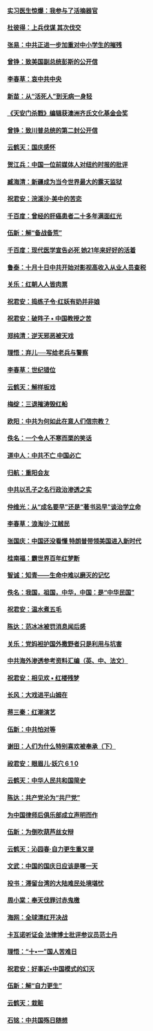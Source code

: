 #### [实习医生惊爆：我参与了活摘器官](../pages/nsc993/n10782508.md?t=10141234) 

#### [杜彼得：上兵伐谋 其次伐交](../pages/nsc993/n10782571.md?t=10141234) 

#### [张易：中共正进一步加重对中小学生的摧残](../pages/nsc993/n10781866.md?t=10141234) 

#### [曾铮：致美国副总统彭斯的公开信](../pages/nsc993/n10779942.md?t=10141234) 

#### [李春草：哀中共中央](../pages/nsc993/n10778921.md?t=10141234) 

#### [新苗：从“活死人”到无病一身轻](../pages/nsc993/n10778538.md?t=10141234) 

#### [《天安门杀戮》编辑获澳洲齐氏文化基金会奖](../pages/nsc993/n10777219.md?t=10141234) 

#### [曾铮：致川普总统的第二封公开信](../pages/nsc993/n10777329.md?t=10141234) 

#### [云鹤天：国庆感怀](../pages/nsc993/n10775823.md?t=10141234) 

#### [贺江兵：中国一位前媒体人对纽约时报的批评](../pages/nsc993/n10776626.md?t=10141234) 

#### [臧海清：新疆成为当今世界最大的露天监狱](../pages/nsc993/n10775817.md?t=10141234) 

#### [祝君安：浣溪沙‧美中的苦恋](../pages/nsc993/n10775813.md?t=10141234) 

#### [千百度：曾经的肝癌患者二十多年满面红光](../pages/nsc993/n10775728.md?t=10141234) 

#### [伍新：解“备战备荒”](../pages/nsc993/n10773928.md?t=10141234) 

#### [千百度：现代医学宣告必死 她21年来好好的活着](../pages/nsc993/n10773703.md?t=10141234) 

#### [鲁泰：十月十日中共开始对影视高收入从业人员查税](../pages/nsc993/n10773444.md?t=10141234) 

#### [关乐：红朝人人皆肉票](../pages/nsc993/n10773429.md?t=10141234) 

#### [祝君安：捣练子令‧红妖有奶并非娘](../pages/nsc993/n10773412.md?t=10141234) 

#### [祝君安：破阵子 • 中国教授之苦](../pages/nsc993/n10772347.md?t=10141234) 

#### [郑纯清：逆天邪恶被天戏](../pages/nsc993/n10772339.md?t=10141234) 

#### [理悟：弃儿──写给老兵与警察](../pages/nsc993/n10772337.md?t=10141234) 

#### [李春草：世纪错位](../pages/nsc993/n10768198.md?t=10141234) 

#### [云鹤天：解样板戏](../pages/nsc993/n10768193.md?t=10141234) 

#### [梅绽：三退摧涛毁红船](../pages/nsc993/n10768163.md?t=10141234) 

#### [欧阳：中共为何如此在意人们信宗教？](../pages/nsc993/n10768144.md?t=10141234) 

#### [佚名：一个令人不寒而栗的笑话](../pages/nsc993/n10768061.md?t=10141234) 

#### [道中人：中共不亡 中国必亡](../pages/nsc993/n10768017.md?t=10141234) 

#### [归航：重阳会友](../pages/nsc993/n10767544.md?t=10141234) 

#### [中共以孔子之名行政治渗透之实](../pages/nsc993/n10767697.md?t=10141234) 

#### [仲维光：从“成名要早”还是“著书忌早”谈治学立命](../pages/nsc993/n10767650.md?t=10141234) 

#### [李春草：浪淘沙‧江贼民](../pages/nsc993/n10767480.md?t=10141234) 

#### [张国庆：中国还没看懂 特朗普带领美国进入新时代](../pages/nsc993/n10764224.md?t=10141234) 

#### [桂南福：霸世界百年红梦断](../pages/nsc993/n10762380.md?t=10141234) 

#### [智诚：知青——生命中难以磨灭的记忆](../pages/nsc993/n10762372.md?t=10141234) 

#### [佚名：我国，祖国，中华，中国：是“中华民国”](../pages/nsc993/n10762366.md?t=10141234) 

#### [祝君安：温水煮五毛](../pages/nsc993/n10762362.md?t=10141234) 

#### [陈达：范冰冰被罚消息闻后感](../pages/nsc993/n10760142.md?t=10141234) 

#### [关乐：党妈袒护国外撒野者只是利用与坑害](../pages/nsc993/n10760019.md?t=10141234) 

#### [中共海外渗透参考资料汇编（英、中、法文）](../pages/nsc993/n10756055.md?t=10141234) 

#### [祝君安：相见欢  •  红楼残梦](../pages/nsc993/n10757542.md?t=10141234) 

#### [长风：大戏进平山姆在](../pages/nsc993/n10757155.md?t=10141234) 

#### [蒋三秦：红潮演艺](../pages/nsc993/n10756736.md?t=10141234) 

#### [伍新：中共怕对等](../pages/nsc993/n10754812.md?t=10141234) 

#### [谢田：人们为什么特别喜欢被奉承（下）](../pages/nsc993/n10755072.md?t=10141234) 

#### [祋君安：眼眉儿‧妖穴 6 1 0](../pages/nsc993/n10754802.md?t=10141234) 

#### [云鹤天：中华人民共和国简史](../pages/nsc993/n10753546.md?t=10141234) 

#### [陈达：共产党沦为“共尸党”](../pages/nsc993/n10753506.md?t=10141234) 

#### [为中国律师后俱乐部成立声明而作](../pages/nsc993/n10753359.md?t=10141234) 

#### [伍新：为倒吹葫芦丝女辩](../pages/nsc993/n10753300.md?t=10141234) 

#### [云鹤天：沁园春‧自力更生重又提](../pages/nsc993/n10752681.md?t=10141234) 

#### [文武：中国的国庆日应该是哪一天](../pages/nsc993/n10752564.md?t=10141234) 

#### [投书：滞留台湾的大陆难民处境堪忧](../pages/nsc993/n10751122.md?t=10141234) 

#### [周小棠：奉天伐罪讨赤鬼檄](../pages/nsc993/n10749279.md?t=10141234) 

#### [海网：全球漂红开决战](../pages/nsc993/n10747774.md?t=10141234) 

#### [卡瓦诺听证会 法律博士批评参议员范士丹](../pages/nsc993/n10748504.md?t=10141234) 

#### [理悟：“十•一”国人苦难日](../pages/nsc993/n10747763.md?t=10141234) 

#### [祝君安：好事近•中国模式的幻灭](../pages/nsc993/n10747755.md?t=10141234) 

#### [伍新：解“自力更生”](../pages/nsc993/n10747744.md?t=10141234) 

#### [云鹤天：栽赃](../pages/nsc993/n10747735.md?t=10141234) 

#### [石铭：中共国殇日随想](../pages/nsc993/n10747202.md?t=10141234) 

